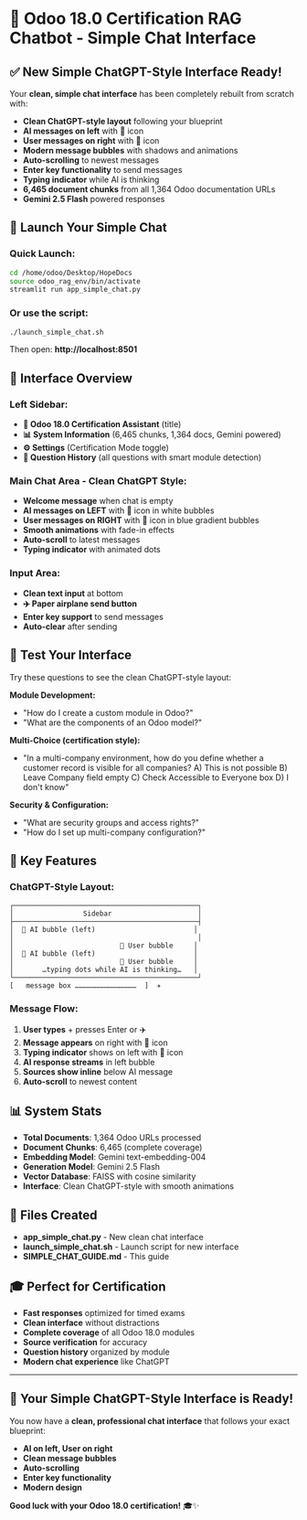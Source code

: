 # 🚀 Odoo 18.0 Certification RAG Chatbot - Simple Chat Interface

## ✅ **New Simple ChatGPT-Style Interface Ready!**

Your **clean, simple chat interface** has been completely rebuilt from scratch with:
- **Clean ChatGPT-style layout** following your blueprint
- **AI messages on left** with 🤖 icon
- **User messages on right** with 👤 icon  
- **Modern message bubbles** with shadows and animations
- **Auto-scrolling** to newest messages
- **Enter key functionality** to send messages
- **Typing indicator** while AI is thinking
- **6,465 document chunks** from all 1,364 Odoo documentation URLs
- **Gemini 2.5 Flash** powered responses

## 🚀 **Launch Your Simple Chat**

### **Quick Launch:**
```bash
cd /home/odoo/Desktop/HopeDocs
source odoo_rag_env/bin/activate
streamlit run app_simple_chat.py
```

### **Or use the script:**
```bash
./launch_simple_chat.sh
```

Then open: **http://localhost:8501**

## 🎯 **Interface Overview**

### **Left Sidebar:**
- **🚀 Odoo 18.0 Certification Assistant** (title)
- **📊 System Information** (6,465 chunks, 1,364 docs, Gemini powered)
- **⚙️ Settings** (Certification Mode toggle)
- **📝 Question History** (all questions with smart module detection)

### **Main Chat Area - Clean ChatGPT Style:**
- **Welcome message** when chat is empty
- **AI messages on LEFT** with 🤖 icon in white bubbles
- **User messages on RIGHT** with 👤 icon in blue gradient bubbles
- **Smooth animations** with fade-in effects
- **Auto-scroll** to latest messages
- **Typing indicator** with animated dots

### **Input Area:**
- **Clean text input** at bottom
- **✈️ Paper airplane send button**
- **Enter key support** to send messages
- **Auto-clear** after sending

## 🧪 **Test Your Interface**

Try these questions to see the clean ChatGPT-style layout:

**Module Development:**
- "How do I create a custom module in Odoo?"
- "What are the components of an Odoo model?"

**Multi-Choice (certification style):**
- "In a multi-company environment, how do you define whether a customer record is visible for all companies? A) This is not possible B) Leave Company field empty C) Check Accessible to Everyone box D) I don't know"

**Security & Configuration:**
- "What are security groups and access rights?"
- "How do I set up multi-company configuration?"

## 🎯 **Key Features**

### **ChatGPT-Style Layout:**
```
┌─────────────────────────────────────────────┐
│                 Sidebar                     │
├─────────────────────────────────────────────┤
│  🤖 AI bubble (left)                        │
│                                             │
│                          👤 User bubble     │
│  🤖 AI bubble (left)                        │
│                          👤 User bubble     │
│       …typing dots while AI is thinking…   │
└─────────────────────────────────────────────┘
[   message box ………………………………………  ]  ✈️
```

### **Message Flow:**
1. **User types** + presses Enter or ✈️
2. **Message appears** on right with 👤 icon
3. **Typing indicator** shows on left with 🤖 icon
4. **AI response streams** in left bubble
5. **Sources show inline** below AI message
6. **Auto-scroll** to newest content

## 📊 **System Stats**
- **Total Documents**: 1,364 Odoo URLs processed
- **Document Chunks**: 6,465 (complete coverage)
- **Embedding Model**: Gemini text-embedding-004
- **Generation Model**: Gemini 2.5 Flash
- **Vector Database**: FAISS with cosine similarity
- **Interface**: Clean ChatGPT-style with smooth animations

## 🔧 **Files Created**

- **app_simple_chat.py** - New clean chat interface
- **launch_simple_chat.sh** - Launch script for new interface
- **SIMPLE_CHAT_GUIDE.md** - This guide

## 🎓 **Perfect for Certification**

- **Fast responses** optimized for timed exams
- **Clean interface** without distractions
- **Complete coverage** of all Odoo 18.0 modules
- **Source verification** for accuracy
- **Question history** organized by module
- **Modern chat experience** like ChatGPT

---

## 🎉 **Your Simple ChatGPT-Style Interface is Ready!**

You now have a **clean, professional chat interface** that follows your exact blueprint:
- **AI on left, User on right**
- **Clean message bubbles**
- **Auto-scrolling**
- **Enter key functionality**
- **Modern design**

**Good luck with your Odoo 18.0 certification!** 🎓✨
